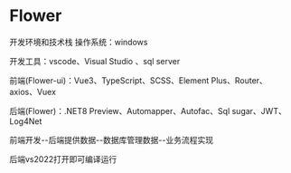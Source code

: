# Flower
开发环境和技术栈
操作系统：windows

开发工具：vscode、Visual Studio 、sql server

前端(Flower-ui)：Vue3、TypeScript、SCSS、Element Plus、Router、axios、Vuex

​后端(Flower)：.NET8 Preview、Automapper、Autofac、Sql sugar、JWT、Log4Net

前端开发--后端提供数据--数据库管理数据--业务流程实现

后端vs2022打开即可编译运行


